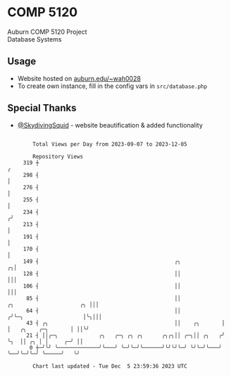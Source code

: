 # COMP 5120
Auburn COMP 5120 Project  
Database Systems

## Usage
- Website hosted on [auburn.edu/~wah0028](https://webhome.auburn.edu/~wah0028/)
- To create own instance, fill in the config vars in `src/database.php`

## Special Thanks
- [@SkydivingSquid](https://github.com/SkydivingSquid) - website beautification & added functionality

```

        Total Views per Day from 2023-09-07 to 2023-12-05

        Repository Views
     319 ┼                                                                                        ╭
     298 ┤                                                                                        │
     276 ┤                                                                                        │
     255 ┤                                                                                        │
     234 ┤                                                                                       ╭╯
     213 ┤                                                                                       │
     191 ┤                                                                                       │
     170 ┤                                                                                       │
     149 ┤                                           ╭╮                                        ╭╮│
     128 ┤                                           ││                                        │││
     106 ┤                                           ││                                        │││
      85 ┤                                           ││              ╭╮                     ╭╮ │││
      64 ┤                                           ││             ╭╯╰─╮                   │╰╮│││
      43 ┤ ╭╮                                        ││    ╭╮       │   │   ╭╮    ╭─╮       │ ││╰╯
      21 ┤ ││╭─╮             ╭╮   ╭─╮ ╭╮ ╭╮      ╭╮╭╮││ ╭─╮││ ╭╮   ╭╯   ╰╮  ││ ╭╮ │ │     ╭─╯ ││
       0 ┼─╯╰╯ ╰─────────────╯╰───╯ ╰─╯╰─╯╰──────╯╰╯╰╯╰─╯ ╰╯╰─╯╰───╯     ╰──╯╰─╯╰─╯ ╰─────╯   ╰╯

        Chart last updated - Tue Dec  5 23:59:36 2023 UTC
        
```
